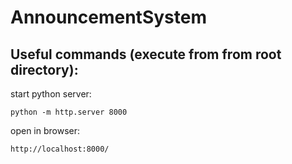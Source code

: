 # AnnouncementSystem

## Useful commands (execute from from root directory):
start python server:
```
python -m http.server 8000
```
open in browser:
```
http://localhost:8000/
```
